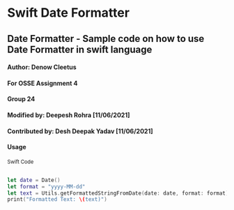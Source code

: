 # Swift Date Formatter
## Date Formatter - Sample code on how to use Date Formatter in swift language

#### Author: Denow Cleetus
#### For OSSE Assignment 4
#### Group 24
#### Modified by: Deepesh Rohra [11/06/2021]
#### Contributed by: Desh Deepak Yadav [11/06/2021]

#### Usage

<sub>Swift Code</sub>
```swift

let date = Date()
let format = "yyyy-MM-dd"
let text = Utils.getFormattedStringFromDate(date: date, format: format)
print("Formatted Text: \(text)")

```
